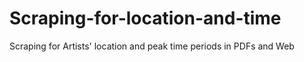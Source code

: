 # Scraping-for-location-and-time
Scraping for Artists' location and peak time periods in PDFs and Web
